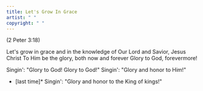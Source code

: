 ```yaml
---
title: Let's Grow In Grace
artist: " "
copyright: " "
---
```

   (2 Peter 3:18)


Let's grow in grace and in the knowledge of
Our Lord and Savior, Jesus Christ
To Him be the glory, both now and forever
Glory to God, forevermore!

Singin': "Glory to God! Glory to God!"
Singin': "Glory and honor to Him!"

 *   \[last time]*
Singin': "Glory and honor to the King of kings!"